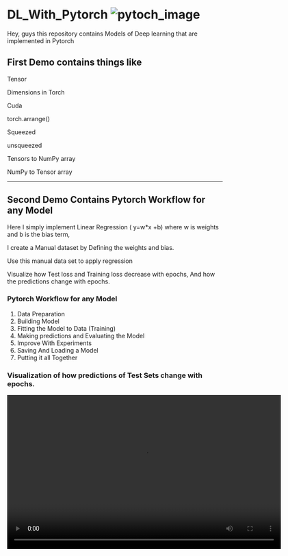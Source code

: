 # DL_With_Pytorch ![pytoch_image](https://github.com/mohammadfaizan76692/DL_With_Pytorch/assets/77170022/392146a7-9233-4685-8f4d-d1ba7c012d14)

Hey, guys this repository contains Models of Deep learning that are implemented in Pytorch
## First Demo contains things like
Tensor

Dimensions in Torch

Cuda

torch.arrange()

Squeezed

unsqueezed

Tensors to NumPy array

NumPy to Tensor array 
___________________________________________________________________________________________________________________________________________________________________
## Second Demo Contains Pytorch Workflow for any Model

Here I simply implement Linear Regression ( y=w*x +b) where w is weights and b is the bias term, 

I create a Manual dataset by Defining the weights and bias.

Use this manual data set to apply regression 

Visualize how Test loss and Training loss decrease  with epochs, And how the predictions change with epochs.

### Pytorch Workflow for any Model 

1. Data Preparation
2. Building Model
3. Fitting the Model to Data (Training)
4. Making predictions and Evaluating the Model
5. Improve With Experiments
6. Saving And Loading a Model
7. Putting it all Together

### Visualization of how predictions of Test Sets change with epochs.
<video width="640" height="360" controls>
  <source src="https://github.com/mohammadfaizan76692/DL_With_Pytorch/blob/main/baby.mp4" type="video/mp4">
</video>







